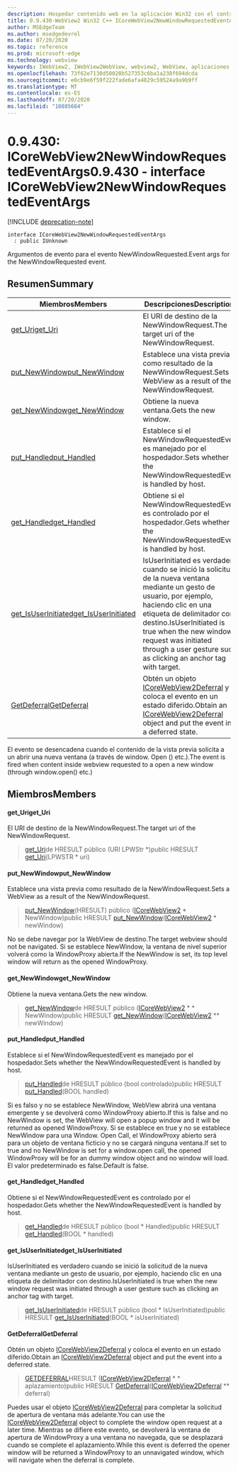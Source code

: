 ```yaml
---
description: Hospedar contenido web en la aplicación Win32 con el control Microsoft Edge WebView2
title: 0.9.430-WebView2 Win32 C++ ICoreWebView2NewWindowRequestedEventArgs
author: MSEdgeTeam
ms.author: msedgedevrel
ms.date: 07/20/2020
ms.topic: reference
ms.prod: microsoft-edge
ms.technology: webview
keywords: IWebView2, IWebView2WebView, webview2, WebView, aplicaciones Win32, Win32, Edge, ICoreWebView2, ICoreWebView2Host, control de explorador, HTML Edge
ms.openlocfilehash: 73f62e7130d50028b527353c6ba1a238f694dcda
ms.sourcegitcommit: e0cb9e6f59f222fade6afa4829c59524a9a9b9ff
ms.translationtype: MT
ms.contentlocale: es-ES
ms.lasthandoff: 07/20/2020
ms.locfileid: "10885684"
---
```

# <span data-ttu-id="0f971-104">0.9.430: ICoreWebView2NewWindowRequestedEventArgs</span><span class="sxs-lookup"><span data-stu-id="0f971-104">0.9.430 - interface ICoreWebView2NewWindowRequestedEventArgs</span></span> 

[!INCLUDE [deprecation-note](../../includes/deprecation-note.md)]

```
interface ICoreWebView2NewWindowRequestedEventArgs
  : public IUnknown
```

<span data-ttu-id="0f971-105">Argumentos de evento para el evento NewWindowRequested.</span><span class="sxs-lookup"><span data-stu-id="0f971-105">Event args for the NewWindowRequested event.</span></span>

## <span data-ttu-id="0f971-106">Resumen</span><span class="sxs-lookup"><span data-stu-id="0f971-106">Summary</span></span>

 <span data-ttu-id="0f971-107">Miembros</span><span class="sxs-lookup"><span data-stu-id="0f971-107">Members</span></span>                        | <span data-ttu-id="0f971-108">Descripciones</span><span class="sxs-lookup"><span data-stu-id="0f971-108">Descriptions</span></span>
--------------------------------|---------------------------------------------
[<span data-ttu-id="0f971-109">get_Uri</span><span class="sxs-lookup"><span data-stu-id="0f971-109">get_Uri</span></span>](#get_uri) | <span data-ttu-id="0f971-110">El URI de destino de la NewWindowRequest.</span><span class="sxs-lookup"><span data-stu-id="0f971-110">The target uri of the NewWindowRequest.</span></span>
[<span data-ttu-id="0f971-111">put_NewWindow</span><span class="sxs-lookup"><span data-stu-id="0f971-111">put_NewWindow</span></span>](#put_newwindow) | <span data-ttu-id="0f971-112">Establece una vista previa como resultado de la NewWindowRequest.</span><span class="sxs-lookup"><span data-stu-id="0f971-112">Sets a WebView as a result of the NewWindowRequest.</span></span>
[<span data-ttu-id="0f971-113">get_NewWindow</span><span class="sxs-lookup"><span data-stu-id="0f971-113">get_NewWindow</span></span>](#get_newwindow) | <span data-ttu-id="0f971-114">Obtiene la nueva ventana.</span><span class="sxs-lookup"><span data-stu-id="0f971-114">Gets the new window.</span></span>
[<span data-ttu-id="0f971-115">put_Handled</span><span class="sxs-lookup"><span data-stu-id="0f971-115">put_Handled</span></span>](#put_handled) | <span data-ttu-id="0f971-116">Establece si el NewWindowRequestedEvent es manejado por el hospedador.</span><span class="sxs-lookup"><span data-stu-id="0f971-116">Sets whether the NewWindowRequestedEvent is handled by host.</span></span>
[<span data-ttu-id="0f971-117">get_Handled</span><span class="sxs-lookup"><span data-stu-id="0f971-117">get_Handled</span></span>](#get_handled) | <span data-ttu-id="0f971-118">Obtiene si el NewWindowRequestedEvent es controlado por el hospedador.</span><span class="sxs-lookup"><span data-stu-id="0f971-118">Gets whether the NewWindowRequestedEvent is handled by host.</span></span>
[<span data-ttu-id="0f971-119">get_IsUserInitiated</span><span class="sxs-lookup"><span data-stu-id="0f971-119">get_IsUserInitiated</span></span>](#get_isuserinitiated) | <span data-ttu-id="0f971-120">IsUserInitiated es verdadero cuando se inició la solicitud de la nueva ventana mediante un gesto de usuario, por ejemplo, haciendo clic en una etiqueta de delimitador con destino.</span><span class="sxs-lookup"><span data-stu-id="0f971-120">IsUserInitiated is true when the new window request was initiated through a user gesture such as clicking an anchor tag with target.</span></span>
[<span data-ttu-id="0f971-121">GetDeferral</span><span class="sxs-lookup"><span data-stu-id="0f971-121">GetDeferral</span></span>](#getdeferral) | <span data-ttu-id="0f971-122">Obtén un objeto [ICoreWebView2Deferral](ICoreWebView2Deferral.md) y coloca el evento en un estado diferido.</span><span class="sxs-lookup"><span data-stu-id="0f971-122">Obtain an [ICoreWebView2Deferral](ICoreWebView2Deferral.md) object and put the event into a deferred state.</span></span>

<span data-ttu-id="0f971-123">El evento se desencadena cuando el contenido de la vista previa solicita a un abrir una nueva ventana (a través de window. Open () etc.).</span><span class="sxs-lookup"><span data-stu-id="0f971-123">The event is fired when content inside webview requested to a open a new window (through window.open() etc.)</span></span>

## <span data-ttu-id="0f971-124">Miembros</span><span class="sxs-lookup"><span data-stu-id="0f971-124">Members</span></span>

#### <span data-ttu-id="0f971-125">get_Uri</span><span class="sxs-lookup"><span data-stu-id="0f971-125">get_Uri</span></span> 

<span data-ttu-id="0f971-126">El URI de destino de la NewWindowRequest.</span><span class="sxs-lookup"><span data-stu-id="0f971-126">The target uri of the NewWindowRequest.</span></span>

> <span data-ttu-id="0f971-127">[get_Uri](#get_uri)de HRESULT público (URI LPWStr \*)</span><span class="sxs-lookup"><span data-stu-id="0f971-127">public HRESULT [get_Uri](#get_uri)(LPWSTR \* uri)</span></span>

#### <span data-ttu-id="0f971-128">put_NewWindow</span><span class="sxs-lookup"><span data-stu-id="0f971-128">put_NewWindow</span></span> 

<span data-ttu-id="0f971-129">Establece una vista previa como resultado de la NewWindowRequest.</span><span class="sxs-lookup"><span data-stu-id="0f971-129">Sets a WebView as a result of the NewWindowRequest.</span></span>

> <span data-ttu-id="0f971-130">[put_NewWindow](#put_newwindow)(HRESULT) público ([ICoreWebView2](ICoreWebView2.md) \* NewWindow)</span><span class="sxs-lookup"><span data-stu-id="0f971-130">public HRESULT [put_NewWindow](#put_newwindow)([ICoreWebView2](ICoreWebView2.md) \* newWindow)</span></span>

<span data-ttu-id="0f971-131">No se debe navegar por la WebView de destino.</span><span class="sxs-lookup"><span data-stu-id="0f971-131">The target webview should not be navigated.</span></span> <span data-ttu-id="0f971-132">Si se establece NewWindow, la ventana de nivel superior volverá como la WindowProxy abierta.</span><span class="sxs-lookup"><span data-stu-id="0f971-132">If the NewWindow is set, its top level window will return as the opened WindowProxy.</span></span>

#### <span data-ttu-id="0f971-133">get_NewWindow</span><span class="sxs-lookup"><span data-stu-id="0f971-133">get_NewWindow</span></span> 

<span data-ttu-id="0f971-134">Obtiene la nueva ventana.</span><span class="sxs-lookup"><span data-stu-id="0f971-134">Gets the new window.</span></span>

> <span data-ttu-id="0f971-135">[get_NewWindow](#get_newwindow)de HRESULT público ([ICoreWebView2](ICoreWebView2.md) \* \* NewWindow)</span><span class="sxs-lookup"><span data-stu-id="0f971-135">public HRESULT [get_NewWindow](#get_newwindow)([ICoreWebView2](ICoreWebView2.md) \*\* newWindow)</span></span>

#### <span data-ttu-id="0f971-136">put_Handled</span><span class="sxs-lookup"><span data-stu-id="0f971-136">put_Handled</span></span> 

<span data-ttu-id="0f971-137">Establece si el NewWindowRequestedEvent es manejado por el hospedador.</span><span class="sxs-lookup"><span data-stu-id="0f971-137">Sets whether the NewWindowRequestedEvent is handled by host.</span></span>

> <span data-ttu-id="0f971-138">[put_Handled](#put_handled)de HRESULT público (bool controlado)</span><span class="sxs-lookup"><span data-stu-id="0f971-138">public HRESULT [put_Handled](#put_handled)(BOOL handled)</span></span>

<span data-ttu-id="0f971-139">Si es falso y no se establece NewWindow, WebView abrirá una ventana emergente y se devolverá como WindowProxy abierto.</span><span class="sxs-lookup"><span data-stu-id="0f971-139">If this is false and no NewWindow is set, the WebView will open a popup window and it will be returned as opened WindowProxy.</span></span> <span data-ttu-id="0f971-140">Si se establece en true y no se establece NewWindow para una Window. Open Call, el WindowProxy abierto será para un objeto de ventana ficticio y no se cargará ninguna ventana.</span><span class="sxs-lookup"><span data-stu-id="0f971-140">If set to true and no NewWindow is set for a window.open call, the opened WindowProxy will be for an dummy window object and no window will load.</span></span> <span data-ttu-id="0f971-141">El valor predeterminado es false.</span><span class="sxs-lookup"><span data-stu-id="0f971-141">Default is false.</span></span>

#### <span data-ttu-id="0f971-142">get_Handled</span><span class="sxs-lookup"><span data-stu-id="0f971-142">get_Handled</span></span> 

<span data-ttu-id="0f971-143">Obtiene si el NewWindowRequestedEvent es controlado por el hospedador.</span><span class="sxs-lookup"><span data-stu-id="0f971-143">Gets whether the NewWindowRequestedEvent is handled by host.</span></span>

> <span data-ttu-id="0f971-144">[get_Handled](#get_handled)de HRESULT público (bool \* Handled)</span><span class="sxs-lookup"><span data-stu-id="0f971-144">public HRESULT [get_Handled](#get_handled)(BOOL \* handled)</span></span>

#### <span data-ttu-id="0f971-145">get_IsUserInitiated</span><span class="sxs-lookup"><span data-stu-id="0f971-145">get_IsUserInitiated</span></span> 

<span data-ttu-id="0f971-146">IsUserInitiated es verdadero cuando se inició la solicitud de la nueva ventana mediante un gesto de usuario, por ejemplo, haciendo clic en una etiqueta de delimitador con destino.</span><span class="sxs-lookup"><span data-stu-id="0f971-146">IsUserInitiated is true when the new window request was initiated through a user gesture such as clicking an anchor tag with target.</span></span>

> <span data-ttu-id="0f971-147">[get_IsUserInitiated](#get_isuserinitiated)de HRESULT público (bool \* IsUserInitiated)</span><span class="sxs-lookup"><span data-stu-id="0f971-147">public HRESULT [get_IsUserInitiated](#get_isuserinitiated)(BOOL \* isUserInitiated)</span></span>

#### <span data-ttu-id="0f971-148">GetDeferral</span><span class="sxs-lookup"><span data-stu-id="0f971-148">GetDeferral</span></span> 

<span data-ttu-id="0f971-149">Obtén un objeto [ICoreWebView2Deferral](ICoreWebView2Deferral.md) y coloca el evento en un estado diferido.</span><span class="sxs-lookup"><span data-stu-id="0f971-149">Obtain an [ICoreWebView2Deferral](ICoreWebView2Deferral.md) object and put the event into a deferred state.</span></span>

> <span data-ttu-id="0f971-150">[GETDEFERRAL](#getdeferral)HRESULT ([ICoreWebView2Deferral](ICoreWebView2Deferral.md) \* \* aplazamiento)</span><span class="sxs-lookup"><span data-stu-id="0f971-150">public HRESULT [GetDeferral](#getdeferral)([ICoreWebView2Deferral](ICoreWebView2Deferral.md) \*\* deferral)</span></span>

<span data-ttu-id="0f971-151">Puedes usar el objeto [ICoreWebView2Deferral](ICoreWebView2Deferral.md) para completar la solicitud de apertura de ventana más adelante.</span><span class="sxs-lookup"><span data-stu-id="0f971-151">You can use the [ICoreWebView2Deferral](ICoreWebView2Deferral.md) object to complete the window open request at a later time.</span></span> <span data-ttu-id="0f971-152">Mientras se difiere este evento, se devolverá la ventana de apertura de WindowProxy a una ventana no navegada, que se desplazará cuando se complete el aplazamiento.</span><span class="sxs-lookup"><span data-stu-id="0f971-152">While this event is deferred the opener window will be returned a WindowProxy to an unnavigated window, which will navigate when the deferral is complete.</span></span>

